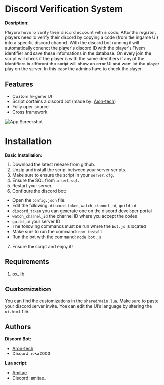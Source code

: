 # Discord Verification System

**Desription:**

Players have to verify their discord account with a code. After the register, players need to verify their discord by copying a code (from the ingame UI) into a specific discord channel. With the discord bot running it will automatically conenct the player's discord ID with the player's Fivem identifier and save these informations in the database. On every join the script will check if the player is with the same identifiers if any of the identifiers is different the script will show an error UI and wont let the player play on the server. In this case the admins have to check the player.


## Features

- Custom In-game UI
- Script contains a discord bot (made by: [Aron-tech](https://github.com/Aron-tech))
- Fully open source
- Cross framework

![App Screenshot](https://i.imgur.com/VZQtjiP.png)
# Installation

**Basic Installation:**
1. Download the latest release from github.
2. Unzip and install the script between your server scripts.
3. Make sure to ensure the script in your `server.cfg`.
4. Ensure the SQL from `insert.sql`.
5. Restart your server.
6. Configure the discord bot:
- Open the `config.json` file.
- Edit the following: `discord_token`, `watch_channel_id`, `guild_id`
- `discord_token` you can generate one on the discord developer portal
- `watch_channel_id` the channel ID where you accept the codes
- `guild_id` your server ID
- The following commands must be run where the `bot.js` is located
- Make sure to run the command: `npm install`
- Run the bot with the command: `node bot.js`
7. Ensure the script and enjoy it!
    
## Requirements

1. [ox_lib](https://github.com/communityox/ox_lib/releases)

## Customization
You can find the customizations in the `shared/main.lua`.
Make sure to paste your discord server invite.
You can edit the UI's language by altering the `ui.html` file.
## Authors
**Discord Bot:**
- [Aron-tech](https://github.com/Aron-tech)
- Discord: roka2003

**Lua script:**
- [Amitae](https://github.com/amitae25-dev)
- Discord: amitae_

